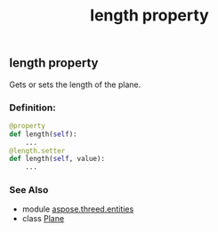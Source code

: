 ﻿---
title: length property
second_title: Aspose.3D for Python via .NET API References
description: 
type: docs
weight: 120
url: /python-net/aspose.threed.entities/plane/length/
is_root: false
---

## length property


Gets or sets the length of the plane.
### Definition:
```python
@property
def length(self):
    ...
@length.setter
def length(self, value):
    ...
```

### See Also
* module [aspose.threed.entities](../../)
* class [Plane](/3d/python-net/aspose.threed.entities/plane)
